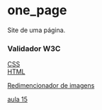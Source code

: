 # one_page
Site de uma página.



### Validador W3C

[CSS](https://jigsaw.w3.org/css-validator/)  <br>
[HTML](https://validator.w3.org/) <br>

[Redimencionador de imagens](https://imagecompressor.com/pt/)<br>


[aula 15](https://www.youtube.com/watch?v=fEqZBoy10Ic&list=PLbEOwbQR9lqySIIlPJ-Qwo4f4HSuXVeWk&index=10)
